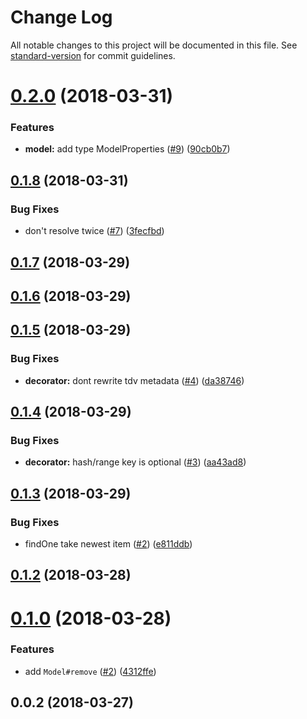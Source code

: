 # Change Log

All notable changes to this project will be documented in this file. See [standard-version](https://github.com/conventional-changelog/standard-version) for commit guidelines.

<a name="0.2.0"></a>
# [0.2.0](https://github.com/vitarn/tiamo/compare/v0.1.8...v0.2.0) (2018-03-31)


### Features

* **model:** add type ModelProperties<Model> ([#9](https://github.com/vitarn/tiamo/issues/9)) ([90cb0b7](https://github.com/vitarn/tiamo/commit/90cb0b7))



<a name="0.1.8"></a>
## [0.1.8](https://github.com/vitarn/tiamo/compare/v0.1.7...v0.1.8) (2018-03-31)


### Bug Fixes

* don't resolve twice ([#7](https://github.com/vitarn/tiamo/issues/7)) ([3fecfbd](https://github.com/vitarn/tiamo/commit/3fecfbd))



<a name="0.1.7"></a>
## [0.1.7](https://github.com/vitarn/tiamo/compare/v0.1.6...v0.1.7) (2018-03-29)



<a name="0.1.6"></a>
## [0.1.6](https://github.com/vitarn/tiamo/compare/v0.1.5...v0.1.6) (2018-03-29)



<a name="0.1.5"></a>
## [0.1.5](https://github.com/vitarn/tiamo/compare/v0.1.4...v0.1.5) (2018-03-29)


### Bug Fixes

* **decorator:** dont rewrite tdv metadata ([#4](https://github.com/vitarn/tiamo/issues/4)) ([da38746](https://github.com/vitarn/tiamo/commit/da38746))



<a name="0.1.4"></a>
## [0.1.4](https://github.com/vitarn/tiamo/compare/v0.1.3...v0.1.4) (2018-03-29)


### Bug Fixes

* **decorator:** hash/range key is optional ([#3](https://github.com/vitarn/tiamo/issues/3)) ([aa43ad8](https://github.com/vitarn/tiamo/commit/aa43ad8))



<a name="0.1.3"></a>
## [0.1.3](https://github.com/vitarn/tiamo/compare/v0.1.2...v0.1.3) (2018-03-29)


### Bug Fixes

* findOne take newest item ([#2](https://github.com/vitarn/tiamo/issues/2)) ([e811ddb](https://github.com/vitarn/tiamo/commit/e811ddb))



<a name="0.1.2"></a>
## [0.1.2](https://github.com/vitarn/tiamo/compare/v0.1.0...v0.1.2) (2018-03-28)



<a name="0.1.0"></a>
# [0.1.0](https://github.com/vitarn/tiamo/compare/v0.0.2...v0.1.0) (2018-03-28)


### Features

* add `Model#remove` ([#2](https://github.com/vitarn/tiamo/issues/2)) ([4312ffe](https://github.com/vitarn/tiamo/commit/4312ffe))



<a name="0.0.2"></a>
## 0.0.2 (2018-03-27)
